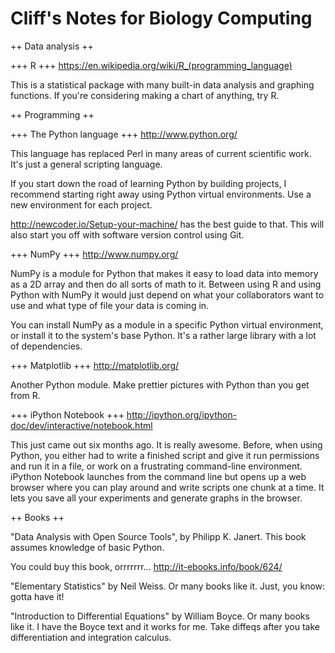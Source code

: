 Cliff's Notes for Biology Computing
=================

++ Data analysis ++

+++ R +++
https://en.wikipedia.org/wiki/R_(programming_language)

This is a statistical package with many built-in data analysis and graphing functions. If you're considering making a chart of anything, try R.

++ Programming ++

+++ The Python language +++
http://www.python.org/

This language has replaced Perl in many areas of current scientific work. It's just a general scripting language.

If you start down the road of learning Python by building projects, I recommend starting right away using Python virtual environments. Use a new environment for each project.

http://newcoder.io/Setup-your-machine/ has the best guide to that. This will also start you off with software version control using Git.

+++ NumPy +++
http://www.numpy.org/

NumPy is a module for Python that makes it easy to load data into memory as a 2D array and then do all sorts of math to it. Between using R and using Python with NumPy it would just depend on what your collaborators want to use and what type of file your data is coming in. 

You can install NumPy as a module in a specific Python virtual environment, or install it to the system's base Python. It's a rather large library with a lot of dependencies.

+++ Matplotlib +++
http://matplotlib.org/

Another Python module. Make prettier pictures with Python than you get from R.

+++ iPython Notebook +++
http://ipython.org/ipython-doc/dev/interactive/notebook.html

This just came out six months ago. It is really awesome. Before, when using Python, you either had to write a finished script and give it run permissions and run it in a file, or work on a frustrating command-line environment. iPython Notebook launches from the command line but opens up a web browser where you can play around and write scripts one chunk at a time. It lets you save all your experiments and generate graphs in the browser. 


++ Books ++

"Data Analysis with Open Source Tools", by Philipp K. Janert. This book assumes knowledge of basic Python.

You could buy this book, orrrrrrr... http://it-ebooks.info/book/624/

"Elementary Statistics" by Neil Weiss.
Or many books like it. Just, you know: gotta have it!

"Introduction to Differential Equations" by William Boyce.
Or many books like it. I have the Boyce text and it works for me. Take diffeqs after you take differentiation and integration calculus.
